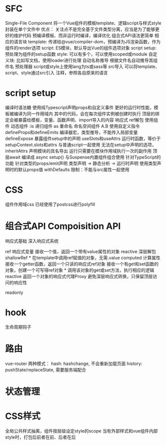 # SFC
  Single-File Component 将一个Vue组件的模板template、逻辑script与样式style封装在单个文件中
  优点：
    关注点不是完全基于文件类型分离，应当是为了能够更好的维护代码
    预编译模板、而非运行时编译，编译优化
    组合式API语法更简单
  相应的语言块
    template: 传递给@vue/compiler-dom，预编译为JS渲染函数，作为组件的render选项
    script: ES模块，默认导出Vue的组件选项对象
    script setup: 预处理为组件的setup函数
    style: 可以有多个，可以使用scoped或module
    自定义块: 比如写文档，使用loader进行处理
  自动名称推导
    根据文件名自动推导其组件名
  预处理器
    script或style上使用lang为ts或sass等
  src导入
    可以将template、script、style通过src引入
  注释，参照各自原来的语言

# script setup 
  编译时语法糖
    使用纯Typescript声明props和自定义事件
    更好的运行时性能，模板被编译为同一作用域内
  其中的代码，会在每次组件实例被创建时执行
  顶层的绑定会被暴露给模板，变量、函数声明、import导入的内容
  响应式 ref解包
  使用组件
    动态组件 :is
    递归组件 as 重命名
    命名空间组件 A.B
  使用自定义指令
  defineProps和defineEmits
    编译器宏，类型推导，不能传入局部变量
  defineExpose
    暴露组件setup中的声明
  useSlots和useAttrs
    运行时函数，等价于setupContext.slots和attrs
  与普通script一起使用
    无法在setup中声明的选项，inheritAttrs
    声明模块的具名导出
    运行只需要在模块作用域执行一次的副作用
  顶层await
    编译成 async setup()
    与Suspense内置组件组合使用
  针对TypeScript的功能
    针对类型的props/emit声明
      类型声明 -> 静态分析 -> 运行时声明
    使用类型声明时的默认props值 withDefaults
  限制：不能与src属性一起使用

# CSS
  组件作用域css
    已经使用了postcss进行polyfill


# 组合式API Compoisition API
  响应式基础
  深入响应式系统

  ref 响应式变量
    接收一个值，返回一个带有value属性的对象
    reactive 深层解包
    shallowRef
    * 在template中调用ref赋值的对象，无需.value
  computed 计算属性
    接收一个getter函数，返回一个只读的响应式ref对象
    接收一个有get和set函数的对象，创建一个可写得ref对象
    * 调用该对象的get或set方法，执行相应的逻辑
  reactive
    返回一个对象的响应式代理Proxy
    避免深层响应式转换，只保留顶层访问的响应性
      
  readonly




# hook
  生命周期钩子

# 路由
  vue-router
  两种模式：
    hash: hashchange, 不会重新加载页面
    history: pushState/replaceState, 需要服务端配合

# 状态管理


# CSS样式
  全局公共样式抽离，组件按层级设定style的scope
  当有外部样式和vue组件内部style时，打包后前者在前、后者在后